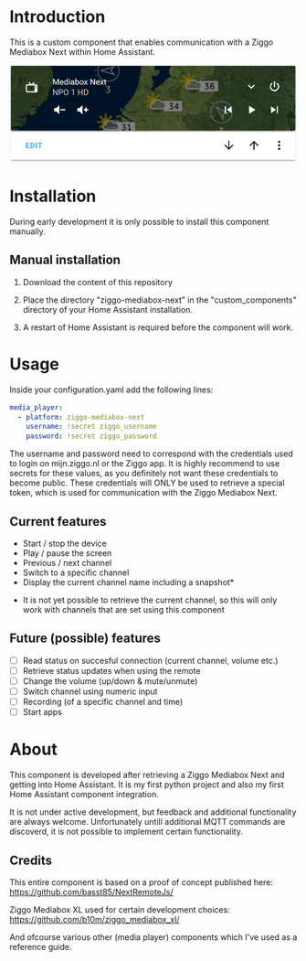 # Introduction
This is a custom component  that enables communication with a Ziggo Mediabox Next within Home Assistant.

![Example of using the Mediabox Next](https://raw.githubusercontent.com/IIStevowII/ziggo-mediabox-next/master/screenshot.PNG)

# Installation
During early development it is only possible to install this component manually.

## Manual installation
1) Download the content of this repository

2) Place the directory "ziggo-mediabox-next" in the "custom_components" directory of your Home Assistant installation.

3) A restart of Home Assistant is required before the component will work.

# Usage
Inside your configuration.yaml add the following lines:
```yaml
media_player:
  - platform: ziggo-mediabox-next
    username: !secret ziggo_username
    password: !secret ziggo_password
```

The username and password need to correspond with the credentials used to login on mijn.ziggo.nl or the Ziggo app.
It is highly recommend to use secrets for these values, as you definitely not want these credentials to become public. These credentials will ONLY be used to retrieve a special token, which is used for communication with the Ziggo Mediabox Next.

## Current features
- Start / stop the device
- Play / pause the screen
- Previous / next channel
- Switch to a specific channel
- Display the current channel name including a snapshot*

* It is not yet possible to retrieve the current channel, so this will only work with channels that are set using this component

## Future (possible) features
- [ ] Read status on succesful connection (current channel, volume etc.)
- [ ] Retrieve status updates when using the remote
- [ ] Change the volume (up/down & mute/unmute)
- [ ] Switch channel using numeric input
- [ ] Recording (of a specific channel and time)
- [ ] Start apps

# About
This component is developed after retrieving a Ziggo Mediabox Next and getting into Home Assistant.
It is my first python project and also my first Home Assistant component integration.

It is not under active development, but feedback and additional functionality are always welcome.
Unfortunately untill additional MQTT commands are discoverd, it is not possible to implement certain functionality.

## Credits
This entire component is based on a proof of concept published here: https://github.com/basst85/NextRemoteJs/

Ziggo Mediabox XL used for certain development choices: https://github.com/b10m/ziggo_mediabox_xl/

And ofcourse various other (media player) components which I've used as a reference guide.
